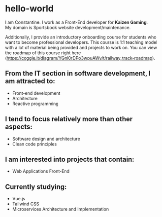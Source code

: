 # hello-world
I am Constantine. I work as a Front-End developer for <b>Kaizen Gaming</b>.<br>
My domain is Sportsbook website development/maintenance.

Additionally, I provide an introductory onboarding course for students who want to become professional developers. This course is 1:1 teaching model with a lot of material being provided and projects to work on. You can view the roadmap of this course right here (https://coggle.it/diagram/YGnl0rDPo3wpuAWv/t/railway_track-roadmap).

## From the IT section in software development, I am attracted to:
- Front-end development
- Architecture
- Reactive programming

## I tend to focus relatively more than other aspects:
- Software design and architecture
- Clean code principles

## I am interested into projects that contain:
- Web Applications Front-End

## Currently studying:
- Vue.js
- Tailwind CSS
- Microservices Architecture and Implementation

<br><br>

